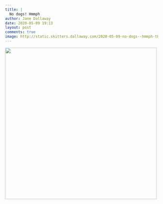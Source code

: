 ```yaml
---
title: |
  No dogs! Hmmph
author: Jane Dallaway
date: 2020-05-09 19:13
layout: post
comments: true
image: http://static.skitters.dallaway.com/2020-05-09-no-dogs--hmmph-thumb-1-IMG-0579.JPG
---
```


<div>
        <a href="http://static.skitters.dallaway.com/2020-05-09-no-dogs--hmmph-fullsize-1-IMG-0579.JPG">
          <img src="http://static.skitters.dallaway.com/2020-05-09-no-dogs--hmmph-thumb-1-IMG-0579.JPG" width="500" height="500"/>
        </a>
      </div>


  
      